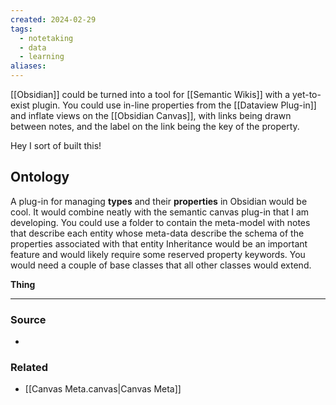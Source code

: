 ```yaml
---
created: 2024-02-29
tags:
  - notetaking
  - data
  - learning
aliases:
---
```

[[Obsidian]] could be turned into a tool for [[Semantic Wikis]] with a yet-to-exist plugin. You could use in-line properties from the [[Dataview Plug-in]] and inflate views on the [[Obsidian Canvas]], with links being drawn between notes, and the label on the link being the key of the property.

Hey I sort of built this!

## Ontology
A plug-in for managing **types** and their **properties** in Obsidian would be cool. It would combine neatly with the semantic canvas plug-in that I am developing. 
You could use a folder to contain the meta-model with notes that describe each entity whose meta-data describe the schema of the properties associated with that entity Inheritance would be an important feature and would likely require some reserved property keywords. You would need a couple of base classes that all other classes would extend.

**Thing** 

****
### Source
- 
### Related
- [[Canvas Meta.canvas|Canvas Meta]]